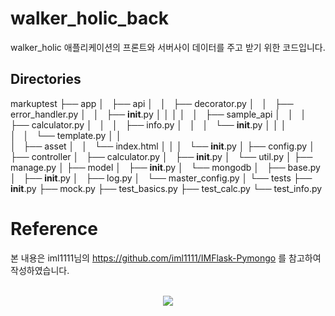 

# walker_holic_back
walker_holic 애플리케이션의 프론트와 서버사이 데이터를 주고 받기 위한 코드입니다.

## Directories
markuptest
	├── app
	│   ├── api
	│   │   ├── decorator.py
	│   │   ├── error_handler.py
	│   │   ├── __init__.py
	│   │	│
	│   │   ├── sample_api
	│   │   │   ├── calculator.py
	│   │   │   ├── info.py
	│   │   │   └── __init__.py
	│   │	│	
	│   │   └── template.py
	│   │	
	│   ├── asset
	│   │   └── index.html
	│   │
	│   └── __init__.py
	│
	├── config.py
	│
	├── controller
	│   ├── calculator.py
	│   ├── __init__.py
	│   └── util.py
	│
	├── manage.py
	│
	├── model
	│   ├── __init__.py
	│   └── mongodb
	│       ├── base.py
	│       ├── __init__.py
	│       ├── log.py
	│       └── master_config.py
	│
	└── tests
	    ├── __init__.py
	    ├── mock.py
	    ├── test_basics.py
	    ├── test_calc.py
	    └── test_info.py


# Reference



본 내용은 iml1111님의 https://github.com/iml1111/IMFlask-Pymongo 를 참고하여 작성하였습니다.
<br></br>
<p align = "center"><a href="https://github.com/iml1111/IMFlask-Pymongo"><img src="http://img.shields.io/badge/iml1111-655ced?style=for-the-badge&color=informational" style="height : auto; margin-left : 10px; margin-right : 10px;"/></a> </p>
